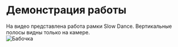 # Демонстрация работы

На видео представлена работа рамки Slow Dance. Вертикальные полосы видны только на камере.  
![Бабочка](https://user-images.githubusercontent.com/62373862/140611895-9674b0ec-5026-46db-868b-ab48ba2a0fe3.jpg)
